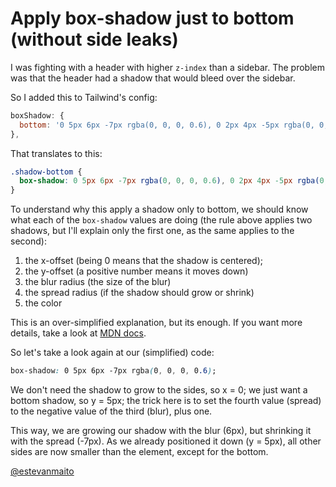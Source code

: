 # Apply box-shadow just to bottom (without side leaks)

I was fighting with a header with higher `z-index` than a sidebar. The problem was that the header had a shadow that would bleed over the sidebar.

So I added this to Tailwind's config:

```js
boxShadow: {
  bottom: '0 5px 6px -7px rgba(0, 0, 0, 0.6), 0 2px 4px -5px rgba(0, 0, 0, 0.06)',
},
```

That translates to this:

```css
.shadow-bottom {
  box-shadow: 0 5px 6px -7px rgba(0, 0, 0, 0.6), 0 2px 4px -5px rgba(0, 0, 0, 0.06);
}
```

To understand why this apply a shadow only to bottom, we should know what each of the `box-shadow` values are doing (the rule above applies two shadows, but I'll explain only the first one, as the same applies to the second):

1. the x-offset (being 0 means that the shadow is centered);
2. the y-offset (a positive number means it moves down)
3. the blur radius (the size of the blur)
4. the spread radius (if the shadow should grow or shrink)
5. the color

This is an over-simplified explanation, but its enough. If you want more details, take a look at [MDN docs](https://developer.mozilla.org/en-US/docs/Web/CSS/box-shadow).

So let's take a look again at our (simplified) code:

```css
box-shadow: 0 5px 6px -7px rgba(0, 0, 0, 0.6);
```

We don't need the shadow to grow to the sides, so x = 0; we just want a bottom shadow, so y = 5px; the trick here is to set the fourth value (spread) to the negative value of the third (blur), plus one.

This way, we are growing our shadow with the blur (6px), but shrinking it with the spread (-7px). As we already positioned it down (y = 5px), all other sides are now smaller than the element, except for the bottom.

[@estevanmaito](https://twitter.com/estevanmaito)
